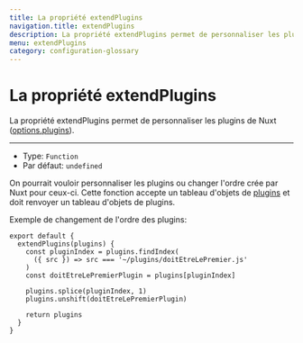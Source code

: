 ```yaml
---
title: La propriété extendPlugins
navigation.title: extendPlugins
description: La propriété extendPlugins permet de personnaliser les plugins de Nuxt.
menu: extendPlugins
category: configuration-glossary
---
```


# La propriété extendPlugins

La propriété extendPlugins permet de personnaliser les plugins de Nuxt ([options.plugins](/docs/configuration-glossary/configuration-plugins)).

---

- Type: `Function`
- Par défaut: `undefined`

On pourrait vouloir personnaliser les plugins ou changer l'ordre crée par Nuxt pour ceux-ci. Cette fonction accepte un tableau d'objets de [plugins](/docs/configuration-glossary/configuration-plugins) et doit renvoyer un tableau d'objets de plugins.

Exemple de changement de l'ordre des plugins:

```js{}[nuxt.config.js]
export default {
  extendPlugins(plugins) {
    const pluginIndex = plugins.findIndex(
      ({ src }) => src === '~/plugins/doitEtreLePremier.js'
    )
    const doitEtreLePremierPlugin = plugins[pluginIndex]

    plugins.splice(pluginIndex, 1)
    plugins.unshift(doitEtreLePremierPlugin)

    return plugins
  }
}
```
